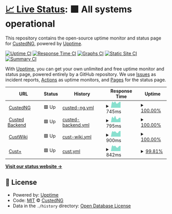 # [📈 Live Status](https://uptime.cust.app): <!--live status--> **🟩 All systems operational**

This repository contains the open-source uptime monitor and status page for [CustedNG](https://uptime.cust.app), powered by [Upptime](https://github.com/upptime/upptime).

[![Uptime CI](https://github.com/CustedNG/upptime/workflows/Uptime%20CI/badge.svg)](https://github.com/CustedNG/upptime/actions?query=workflow%3A%22Uptime+CI%22)
[![Response Time CI](https://github.com/CustedNG/upptime/workflows/Response%20Time%20CI/badge.svg)](https://github.com/CustedNG/upptime/actions?query=workflow%3A%22Response+Time+CI%22)
[![Graphs CI](https://github.com/CustedNG/upptime/workflows/Graphs%20CI/badge.svg)](https://github.com/CustedNG/upptime/actions?query=workflow%3A%22Graphs+CI%22)
[![Static Site CI](https://github.com/CustedNG/upptime/workflows/Static%20Site%20CI/badge.svg)](https://github.com/CustedNG/upptime/actions?query=workflow%3A%22Static+Site+CI%22)
[![Summary CI](https://github.com/CustedNG/upptime/workflows/Summary%20CI/badge.svg)](https://github.com/CustedNG/upptime/actions?query=workflow%3A%22Summary+CI%22)

With [Upptime](https://upptime.js.org), you can get your own unlimited and free uptime monitor and status page, powered entirely by a GitHub repository. We use [Issues](https://github.com/CustedNG/upptime/issues) as incident reports, [Actions](https://github.com/CustedNG/upptime/actions) as uptime monitors, and [Pages](https://uptime.cust.app) for the status page.

<!--start: status pages-->
<!-- This summary is generated by Upptime (https://github.com/upptime/upptime) -->
<!-- Do not edit this manually, your changes will be overwritten -->
<!-- prettier-ignore -->
| URL | Status | History | Response Time | Uptime |
| --- | ------ | ------- | ------------- | ------ |
| <img alt="" src="https://favicons.githubusercontent.com/cust.app" height="13"> [CustedNG](https://cust.app) | 🟩 Up | [custed-ng.yml](https://github.com/CustedNG/upptime/commits/HEAD/history/custed-ng.yml) | <details><summary><img alt="Response time graph" src="./graphs/custed-ng/response-time-week.png" height="20"> 745ms</summary><br><a href="https://uptime.cust.app/history/custed-ng"><img alt="Response time 802" src="https://img.shields.io/endpoint?url=https%3A%2F%2Fraw.githubusercontent.com%2FCustedNG%2Fupptime%2FHEAD%2Fapi%2Fcusted-ng%2Fresponse-time.json"></a><br><a href="https://uptime.cust.app/history/custed-ng"><img alt="24-hour response time 825" src="https://img.shields.io/endpoint?url=https%3A%2F%2Fraw.githubusercontent.com%2FCustedNG%2Fupptime%2FHEAD%2Fapi%2Fcusted-ng%2Fresponse-time-day.json"></a><br><a href="https://uptime.cust.app/history/custed-ng"><img alt="7-day response time 745" src="https://img.shields.io/endpoint?url=https%3A%2F%2Fraw.githubusercontent.com%2FCustedNG%2Fupptime%2FHEAD%2Fapi%2Fcusted-ng%2Fresponse-time-week.json"></a><br><a href="https://uptime.cust.app/history/custed-ng"><img alt="30-day response time 774" src="https://img.shields.io/endpoint?url=https%3A%2F%2Fraw.githubusercontent.com%2FCustedNG%2Fupptime%2FHEAD%2Fapi%2Fcusted-ng%2Fresponse-time-month.json"></a><br><a href="https://uptime.cust.app/history/custed-ng"><img alt="1-year response time 802" src="https://img.shields.io/endpoint?url=https%3A%2F%2Fraw.githubusercontent.com%2FCustedNG%2Fupptime%2FHEAD%2Fapi%2Fcusted-ng%2Fresponse-time-year.json"></a></details> | <details><summary><a href="https://uptime.cust.app/history/custed-ng">100.00%</a></summary><a href="https://uptime.cust.app/history/custed-ng"><img alt="All-time uptime 99.83%" src="https://img.shields.io/endpoint?url=https%3A%2F%2Fraw.githubusercontent.com%2FCustedNG%2Fupptime%2FHEAD%2Fapi%2Fcusted-ng%2Fuptime.json"></a><br><a href="https://uptime.cust.app/history/custed-ng"><img alt="24-hour uptime 100.00%" src="https://img.shields.io/endpoint?url=https%3A%2F%2Fraw.githubusercontent.com%2FCustedNG%2Fupptime%2FHEAD%2Fapi%2Fcusted-ng%2Fuptime-day.json"></a><br><a href="https://uptime.cust.app/history/custed-ng"><img alt="7-day uptime 100.00%" src="https://img.shields.io/endpoint?url=https%3A%2F%2Fraw.githubusercontent.com%2FCustedNG%2Fupptime%2FHEAD%2Fapi%2Fcusted-ng%2Fuptime-week.json"></a><br><a href="https://uptime.cust.app/history/custed-ng"><img alt="30-day uptime 100.00%" src="https://img.shields.io/endpoint?url=https%3A%2F%2Fraw.githubusercontent.com%2FCustedNG%2Fupptime%2FHEAD%2Fapi%2Fcusted-ng%2Fuptime-month.json"></a><br><a href="https://uptime.cust.app/history/custed-ng"><img alt="1-year uptime 99.83%" src="https://img.shields.io/endpoint?url=https%3A%2F%2Fraw.githubusercontent.com%2FCustedNG%2Fupptime%2FHEAD%2Fapi%2Fcusted-ng%2Fuptime-year.json"></a></details>
| <img alt="" src="https://favicons.githubusercontent.com/v2.custed.lolli.tech" height="13"> [Custed Backend](https://v2.custed.lolli.tech/) | 🟩 Up | [custed-backend.yml](https://github.com/CustedNG/upptime/commits/HEAD/history/custed-backend.yml) | <details><summary><img alt="Response time graph" src="./graphs/custed-backend/response-time-week.png" height="20"> 795ms</summary><br><a href="https://uptime.cust.app/history/custed-backend"><img alt="Response time 946" src="https://img.shields.io/endpoint?url=https%3A%2F%2Fraw.githubusercontent.com%2FCustedNG%2Fupptime%2FHEAD%2Fapi%2Fcusted-backend%2Fresponse-time.json"></a><br><a href="https://uptime.cust.app/history/custed-backend"><img alt="24-hour response time 782" src="https://img.shields.io/endpoint?url=https%3A%2F%2Fraw.githubusercontent.com%2FCustedNG%2Fupptime%2FHEAD%2Fapi%2Fcusted-backend%2Fresponse-time-day.json"></a><br><a href="https://uptime.cust.app/history/custed-backend"><img alt="7-day response time 795" src="https://img.shields.io/endpoint?url=https%3A%2F%2Fraw.githubusercontent.com%2FCustedNG%2Fupptime%2FHEAD%2Fapi%2Fcusted-backend%2Fresponse-time-week.json"></a><br><a href="https://uptime.cust.app/history/custed-backend"><img alt="30-day response time 827" src="https://img.shields.io/endpoint?url=https%3A%2F%2Fraw.githubusercontent.com%2FCustedNG%2Fupptime%2FHEAD%2Fapi%2Fcusted-backend%2Fresponse-time-month.json"></a><br><a href="https://uptime.cust.app/history/custed-backend"><img alt="1-year response time 946" src="https://img.shields.io/endpoint?url=https%3A%2F%2Fraw.githubusercontent.com%2FCustedNG%2Fupptime%2FHEAD%2Fapi%2Fcusted-backend%2Fresponse-time-year.json"></a></details> | <details><summary><a href="https://uptime.cust.app/history/custed-backend">100.00%</a></summary><a href="https://uptime.cust.app/history/custed-backend"><img alt="All-time uptime 99.77%" src="https://img.shields.io/endpoint?url=https%3A%2F%2Fraw.githubusercontent.com%2FCustedNG%2Fupptime%2FHEAD%2Fapi%2Fcusted-backend%2Fuptime.json"></a><br><a href="https://uptime.cust.app/history/custed-backend"><img alt="24-hour uptime 100.00%" src="https://img.shields.io/endpoint?url=https%3A%2F%2Fraw.githubusercontent.com%2FCustedNG%2Fupptime%2FHEAD%2Fapi%2Fcusted-backend%2Fuptime-day.json"></a><br><a href="https://uptime.cust.app/history/custed-backend"><img alt="7-day uptime 100.00%" src="https://img.shields.io/endpoint?url=https%3A%2F%2Fraw.githubusercontent.com%2FCustedNG%2Fupptime%2FHEAD%2Fapi%2Fcusted-backend%2Fuptime-week.json"></a><br><a href="https://uptime.cust.app/history/custed-backend"><img alt="30-day uptime 100.00%" src="https://img.shields.io/endpoint?url=https%3A%2F%2Fraw.githubusercontent.com%2FCustedNG%2Fupptime%2FHEAD%2Fapi%2Fcusted-backend%2Fuptime-month.json"></a><br><a href="https://uptime.cust.app/history/custed-backend"><img alt="1-year uptime 99.77%" src="https://img.shields.io/endpoint?url=https%3A%2F%2Fraw.githubusercontent.com%2FCustedNG%2Fupptime%2FHEAD%2Fapi%2Fcusted-backend%2Fuptime-year.json"></a></details>
| <img alt="" src="https://favicons.githubusercontent.com/cust.wiki" height="13"> [CustWiki](https://cust.wiki) | 🟩 Up | [cust-wiki.yml](https://github.com/CustedNG/upptime/commits/HEAD/history/cust-wiki.yml) | <details><summary><img alt="Response time graph" src="./graphs/cust-wiki/response-time-week.png" height="20"> 900ms</summary><br><a href="https://uptime.cust.app/history/cust-wiki"><img alt="Response time 1111" src="https://img.shields.io/endpoint?url=https%3A%2F%2Fraw.githubusercontent.com%2FCustedNG%2Fupptime%2FHEAD%2Fapi%2Fcust-wiki%2Fresponse-time.json"></a><br><a href="https://uptime.cust.app/history/cust-wiki"><img alt="24-hour response time 1052" src="https://img.shields.io/endpoint?url=https%3A%2F%2Fraw.githubusercontent.com%2FCustedNG%2Fupptime%2FHEAD%2Fapi%2Fcust-wiki%2Fresponse-time-day.json"></a><br><a href="https://uptime.cust.app/history/cust-wiki"><img alt="7-day response time 900" src="https://img.shields.io/endpoint?url=https%3A%2F%2Fraw.githubusercontent.com%2FCustedNG%2Fupptime%2FHEAD%2Fapi%2Fcust-wiki%2Fresponse-time-week.json"></a><br><a href="https://uptime.cust.app/history/cust-wiki"><img alt="30-day response time 1474" src="https://img.shields.io/endpoint?url=https%3A%2F%2Fraw.githubusercontent.com%2FCustedNG%2Fupptime%2FHEAD%2Fapi%2Fcust-wiki%2Fresponse-time-month.json"></a><br><a href="https://uptime.cust.app/history/cust-wiki"><img alt="1-year response time 1111" src="https://img.shields.io/endpoint?url=https%3A%2F%2Fraw.githubusercontent.com%2FCustedNG%2Fupptime%2FHEAD%2Fapi%2Fcust-wiki%2Fresponse-time-year.json"></a></details> | <details><summary><a href="https://uptime.cust.app/history/cust-wiki">100.00%</a></summary><a href="https://uptime.cust.app/history/cust-wiki"><img alt="All-time uptime 99.83%" src="https://img.shields.io/endpoint?url=https%3A%2F%2Fraw.githubusercontent.com%2FCustedNG%2Fupptime%2FHEAD%2Fapi%2Fcust-wiki%2Fuptime.json"></a><br><a href="https://uptime.cust.app/history/cust-wiki"><img alt="24-hour uptime 100.00%" src="https://img.shields.io/endpoint?url=https%3A%2F%2Fraw.githubusercontent.com%2FCustedNG%2Fupptime%2FHEAD%2Fapi%2Fcust-wiki%2Fuptime-day.json"></a><br><a href="https://uptime.cust.app/history/cust-wiki"><img alt="7-day uptime 100.00%" src="https://img.shields.io/endpoint?url=https%3A%2F%2Fraw.githubusercontent.com%2FCustedNG%2Fupptime%2FHEAD%2Fapi%2Fcust-wiki%2Fuptime-week.json"></a><br><a href="https://uptime.cust.app/history/cust-wiki"><img alt="30-day uptime 100.00%" src="https://img.shields.io/endpoint?url=https%3A%2F%2Fraw.githubusercontent.com%2FCustedNG%2Fupptime%2FHEAD%2Fapi%2Fcust-wiki%2Fuptime-month.json"></a><br><a href="https://uptime.cust.app/history/cust-wiki"><img alt="1-year uptime 99.83%" src="https://img.shields.io/endpoint?url=https%3A%2F%2Fraw.githubusercontent.com%2FCustedNG%2Fupptime%2FHEAD%2Fapi%2Fcust-wiki%2Fuptime-year.json"></a></details>
| <img alt="" src="https://favicons.githubusercontent.com/cust.cc" height="13"> [Cust+](https://cust.cc) | 🟩 Up | [cust.yml](https://github.com/CustedNG/upptime/commits/HEAD/history/cust.yml) | <details><summary><img alt="Response time graph" src="./graphs/cust/response-time-week.png" height="20"> 842ms</summary><br><a href="https://uptime.cust.app/history/cust"><img alt="Response time 918" src="https://img.shields.io/endpoint?url=https%3A%2F%2Fraw.githubusercontent.com%2FCustedNG%2Fupptime%2FHEAD%2Fapi%2Fcust%2Fresponse-time.json"></a><br><a href="https://uptime.cust.app/history/cust"><img alt="24-hour response time 793" src="https://img.shields.io/endpoint?url=https%3A%2F%2Fraw.githubusercontent.com%2FCustedNG%2Fupptime%2FHEAD%2Fapi%2Fcust%2Fresponse-time-day.json"></a><br><a href="https://uptime.cust.app/history/cust"><img alt="7-day response time 842" src="https://img.shields.io/endpoint?url=https%3A%2F%2Fraw.githubusercontent.com%2FCustedNG%2Fupptime%2FHEAD%2Fapi%2Fcust%2Fresponse-time-week.json"></a><br><a href="https://uptime.cust.app/history/cust"><img alt="30-day response time 910" src="https://img.shields.io/endpoint?url=https%3A%2F%2Fraw.githubusercontent.com%2FCustedNG%2Fupptime%2FHEAD%2Fapi%2Fcust%2Fresponse-time-month.json"></a><br><a href="https://uptime.cust.app/history/cust"><img alt="1-year response time 918" src="https://img.shields.io/endpoint?url=https%3A%2F%2Fraw.githubusercontent.com%2FCustedNG%2Fupptime%2FHEAD%2Fapi%2Fcust%2Fresponse-time-year.json"></a></details> | <details><summary><a href="https://uptime.cust.app/history/cust">99.81%</a></summary><a href="https://uptime.cust.app/history/cust"><img alt="All-time uptime 99.65%" src="https://img.shields.io/endpoint?url=https%3A%2F%2Fraw.githubusercontent.com%2FCustedNG%2Fupptime%2FHEAD%2Fapi%2Fcust%2Fuptime.json"></a><br><a href="https://uptime.cust.app/history/cust"><img alt="24-hour uptime 98.64%" src="https://img.shields.io/endpoint?url=https%3A%2F%2Fraw.githubusercontent.com%2FCustedNG%2Fupptime%2FHEAD%2Fapi%2Fcust%2Fuptime-day.json"></a><br><a href="https://uptime.cust.app/history/cust"><img alt="7-day uptime 99.81%" src="https://img.shields.io/endpoint?url=https%3A%2F%2Fraw.githubusercontent.com%2FCustedNG%2Fupptime%2FHEAD%2Fapi%2Fcust%2Fuptime-week.json"></a><br><a href="https://uptime.cust.app/history/cust"><img alt="30-day uptime 99.96%" src="https://img.shields.io/endpoint?url=https%3A%2F%2Fraw.githubusercontent.com%2FCustedNG%2Fupptime%2FHEAD%2Fapi%2Fcust%2Fuptime-month.json"></a><br><a href="https://uptime.cust.app/history/cust"><img alt="1-year uptime 99.65%" src="https://img.shields.io/endpoint?url=https%3A%2F%2Fraw.githubusercontent.com%2FCustedNG%2Fupptime%2FHEAD%2Fapi%2Fcust%2Fuptime-year.json"></a></details>

<!--end: status pages-->

[**Visit our status website →**](https://uptime.cust.app)

## 📄 License

- Powered by: [Upptime](https://github.com/upptime/upptime)
- Code: [MIT](./LICENSE) © [CustedNG](https://uptime.cust.app)
- Data in the `./history` directory: [Open Database License](https://opendatacommons.org/licenses/odbl/1-0/)
